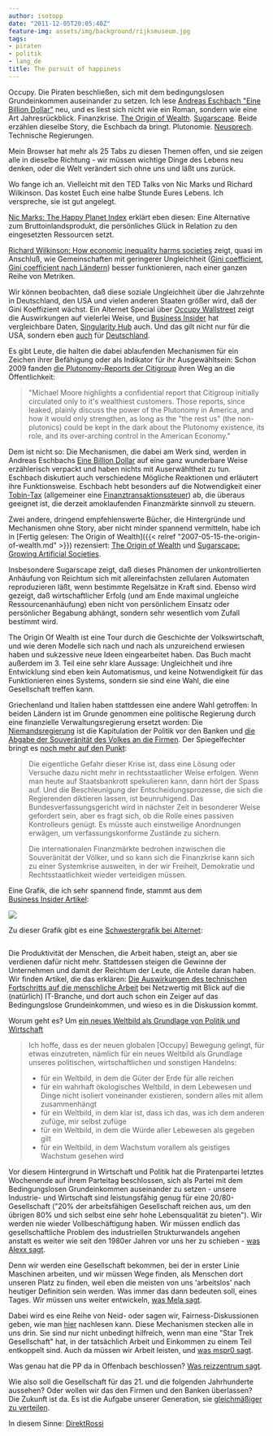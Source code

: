 ```yaml
---
author: isotopp
date: "2011-12-05T20:05:40Z"
feature-img: assets/img/background/rijksmuseum.jpg
tags:
- piraten
- politik
- lang_de
title: The pursuit of happiness
---
```

Occupy. Die Piraten beschließen, sich mit dem bedingungslosen Grundeinkommen
auseinander zu setzen. Ich lese
[Andreas Eschbach "Eine Billion Dollar"](http://www.amazon.de/Eine-Billion-Dollar-Roman-ebook/dp/B004ROSYSK)
neu, und es liest sich nicht wie ein Roman, sondern wie eine Art
Jahresrückblick. Finanzkrise.
[The Origin of Wealth](http://www.amazon.de/Origin-Wealth-Evolution-Complexity-Economics/dp/0712676619).
[Sugarscape](http://www.amazon.de/Growing-Artificial-Societies-Science-Adaptive/dp/0262550253).
Beide erzählen dieselbe Story, die Eschbach da bringt. Plutonomie.
[Neusprech](http://neusprech.org/der-markt/). Technische Regierungen.

Mein Browser hat mehr als 25 Tabs zu diesen Themen offen, und sie zeigen
alle in dieselbe Richtung - wir müssen wichtige Dinge des Lebens neu denken,
oder die Welt verändert sich ohne uns und läßt uns zurück.

Wo fange ich an. Vielleicht mit den TED Talks von Nic Marks und Richard
Wilkinson. Das kostet Euch eine halbe Stunde Eures Lebens. Ich verspreche,
sie ist gut angelegt.

[Nic Marks: The Happy Planet Index](http://www.ted.com/talks/lang/en/nic_marks_the_happy_planet_index.html)
erklärt eben diesen: Eine Alternative zum Bruttoinlandsprodukt, die
persönliches Glück in Relation zu den eingesetzten Ressourcen setzt.

[Richard Wilkinson: How economic inequality harms societies](http://www.ted.com/talks/richard_wilkinson.html)
zeigt, quasi im Anschluß, wie Gemeinschaften mit geringerer Ungleichheit 
([Gini coefficient](http://en.wikipedia.org/wiki/Gini_coefficient),
[Gini coefficient nach Ländern](http://www.informationisbeautiful.net/visualizations/what-are-wallst-protestors-angry-about/))
besser funktionieren, nach einer ganzen Reihe von Metriken.

Wir können beobachten, daß diese soziale Ungleichheit über die Jahrzehnte in
Deutschland, den USA und vielen anderen Staaten größer wird, daß der Gini
Koeffizient wächst. Ein Alternet Special über 
[Occupy Wallstreet](http://www.alternet.org/occupywallst/152811/the_shocking%2C_graphic_data_that_shows_exactly_what_motivates_the_occupy_movement_/)
zeigt die Auswirkungen auf vielerlei Weise, und
[Business Insider](http://www.businessinsider.com/what-wall-street-protesters-are-so-angry-about-2011-10?op=1)
hat vergleichbare Daten, 
[Singularity Hub](http://singularityhub.com/2011/12/05/american-middle-class-dwindles-as-household-income-drops-to-1996-levels/) auch.
Und das gilt nicht nur für die USA, sondern eben
[auch](http://www.spiegel.de/wirtschaft/soziales/0,1518,796625,00.html) für 
[Deutschland](http://www.spiegel.de/wirtschaft/soziales/0,1518,801730,00.html).

Es gibt Leute, die halten die dabei ablaufenden Mechanismen für ein Zeichen
ihrer Befähigung oder als Indikator für ihr Ausgewähltsein: Schon 2009
fanden [die Plutonomy-Reports der Citigroup](http://www.dailykos.com/story/2009/10/04/789523/-Citigroups-Shocking-Plutonomy-Reports-h-t-Michael-Moore)
ihren Weg an die Öffentlichkeit:

> "Michael Moore highlights a confidential report that Citigroup initially
> circulated only to it's wealthiest customers. Those reports, since leaked,
> plainly discuss the power of the Plutonomy in America, and how it would
> only strengthen, as long as the "the rest us" (the non-plutonics) could be
> kept in the dark about the Plutonomy existence, its role, and its
> over-arching control in the American Economy."

Dem ist nicht so: Die Mechanismen, die dabei am Werk sind, werden in Andreas
Eschbachs 
[Eine Billion Dollar](http://www.amazon.de/Eine-Billion-Dollar-Roman-ebook/dp/B004ROSYSK)
auf eine ganz wunderbare Weise erzählerisch verpackt und haben nichts mit
Auserwähltheit zu tun. Eschbach diskutiert auch verschiedene Mögliche
Reaktionen und erläutert ihre Funktionsweise. Eschbach hebt besonders auf
die Notwendigkeit einer 
[Tobin-Tax](http://de.wikipedia.org/wiki/Tobin-Steuer)
(allgemeiner eine 
[Finanztransaktionssteuer](http://de.wikipedia.org/wiki/Finanztransaktionssteuer))
ab, die überaus geeignet ist, die derzeit amoklaufenden Finanzmärkte
sinnvoll zu steuern.

Zwei andere, dringend empfehlenswerte Bücher, die Hintergründe und
Mechanismen ohne Story, aber nicht minder spannend vermitteln, habe ich in
[Fertig gelesen: The Origin of Wealth]({{< relref "2007-05-15-the-origin-of-wealth.md" >}})
rezensiert: 
[The Origin of Wealth](http://www.amazon.de/Origin-Wealth-Evolution-Complexity-Economics/dp/0712676619)
und 
[Sugarscape: Growing Artificial Societies](http://www.amazon.de/Growing-Artificial-Societies-Science-Adaptive/dp/0262550253).

Insbesondere Sugarscape zeigt, daß dieses Phänomen der unkontrollierten
Anhäufung von Reichtum sich mit allereinfachsten zellularen Automaten
reproduzieren läßt, wenn bestimmte Regelsätze in Kraft sind. Ebenso wird
gezeigt, daß wirtschaftlicher Erfolg (und am Ende maximal ungleiche
Ressourcenanhäufung) eben nicht von persönlichem Einsatz oder persönlicher
Begabung abhängt, sondern sehr wesentlich vom Zufall bestimmt wird.

The Origin Of Wealth ist eine Tour durch die Geschichte der Volkswirtschaft,
und wie deren Modelle sich nach und nach als unzureichend erwiesen haben und
sukzessive neue Ideen eingearbeitet haben. Das Buch macht außerdem im 3.
Teil eine sehr klare Aussage: Ungleichheit und ihre Entwicklung sind eben
kein Automatismus, und keine Notwendigkeit für das Funktionieren eines
Systems, sondern sie sind eine Wahl, die eine Gesellschaft treffen kann.

Griechenland und Italien haben stattdessen eine andere Wahl getroffen: In
beiden Ländern ist im Grunde genommen eine politische Regierung durch eine
finanzielle Verwaltungsregierung ersetzt worden: Die 
[Niemandsregierung](http://walbei.wordpress.com/2011/11/30/die-niemandsregierung-ein-albtraum/)
ist die Kapitulation der Politik vor den Banken und 
[die Abgabe der Souveränität des Volkes an die Firmen](http://www.heise.de/tp/artikel/35/35994/1.html).
Der Spiegelfechter bringt es 
[noch mehr auf den Punkt](http://www.spiegelfechter.com/wordpress/7479/ich-werde-auch-nervos): 

> Die eigentliche Gefahr dieser Krise ist, dass eine Lösung oder Versuche
> dazu nicht mehr in rechtsstaatlicher Weise erfolgen. Wenn man heute auf
> Staatsbankrott spekulieren kann, dann hört der Spass auf. Und die
> Beschleunigung der Entscheidungsprozesse, die sich die Regierenden
> diktieren lassen, ist beunruhigend. Das Bundesverfassungsgericht wird in
> nächster Zeit in besonderer Weise gefordert sein, aber es fragt sich, ob
> die Rolle eines passiven Kontrolleurs genügt. Es müsste auch einstweilige
> Anordnungen erwägen, um verfassungskonforme Zustände zu sichern.
>
> Die internationalen Finanzmärkte bedrohen inzwischen die Souveränität der
> Völker, und so kann sich die Finanzkrise kann sich zu einer Systemkrise
> ausweiten, in der wir Freiheit, Demokratie und Rechtsstaatlichkeit wieder
> verteidigen müssen.

Eine Grafik, die ich sehr spannend finde, stammt aus dem  
[Business Insider Artikel](http://www.businessinsider.com/what-wall-street-protesters-are-so-angry-about-2011-10?op=1):

<img
src='http://static8.businessinsider.com/image/4e94623c69bedd814c000005-590/corporate-profits-just-hit-another-all-time-high.jpg'
/>

Zu dieser Grafik gibt es eine 
[Schwestergrafik bei Alternet](http://www.alternet.org/occupywallst/152811/the_shocking%2C_graphic_data_that_shows_exactly_what_motivates_the_occupy_movement_):

<img src='http://images.alternet.org/images/managed/storyimages_1319223516_screenshot20111020at11.27.19am.png' alt="" />

Die Produktivität der Menschen, die Arbeit haben, steigt an, aber sie
verdienen dafür nicht mehr. Stattdessen steigen die Gewinne der Unternehmen
und damit der Reichtum der Leute, die Anteile daran haben. Wir finden
Artikel, die das erklären: 
[Die Auswirkungen des technischen Fortschritts auf die menschliche Arbeit](http://netzwertig.com/2011/11/15/fundamentale-veranderungen-die-auswirkungen-des-technischen-fortschritts-auf-die-menschliche-arbeit/)
bei Netzwertig mit Blick auf die (natürlich) IT-Branche, und dort auch schon
ein Zeiger auf das Bedingungslose Grundeinkommen, und wieso es in die
Diskussion kommt.

Worum geht es? Um 
[ein neues Weltbild als Grundlage von Politik und Wirtschaft](http://www.theintelligence.de/index.php/gesellschaft/zeitgeist/3522-occupy-bewegung-fuer-ein-neues-weltbild-als-grundlage-von-politik-und-wirtschaft.html)

>Ich hoffe, dass es der neuen globalen [Occupy] Bewegung gelingt, für etwas
> einzutreten, nämlich für ein neues Weltbild als Grundlage unseres
> politischen, wirtschaftlichen und sonstigen Handelns:
> 
> - für ein Weltbild, in dem die Güter der Erde für alle reichen 
> - für ein wahrhaft ökologisches Weltbild, in dem Lebewesen und Dinge 
>   nicht isoliert voneinander existieren, sondern alles mit allem zusammenhängt
> - für ein Weltbild, in dem klar ist, dass ich das, was ich dem anderen zufüge,
>   mir selbst zufüge
> - für ein Weltbild, in dem die Würde aller Lebewesen als gegeben gilt
> - für ein Weltbild, in dem Wachstum vorallem als geistiges Wachstum gesehen wird
>

Vor diesem Hintergrund in Wirtschaft und Politik hat die Piratenpartei
letztes Wochenende auf ihrem Parteitag beschlossen, sich als Partei mit dem
Bedingungslosen Grundeinkommen auseinander zu setzen - unsere Industrie- und
Wirtschaft sind leistungsfähig genug für eine 20/80-Gesellschaft ("20% der
arbeitsfähigen Gesellschaft reichen aus, um den übrigen 80% und sich selbst
eine sehr hohe Lebensqualität zu bieten"). Wir werden nie wieder
Vollbeschäftigung haben. Wir müssen endlich das gesellschaftliche Problem
des industriellen Strukturwandels angehen anstatt es weiter wie seit den
1980er Jahren vor uns her zu schieben - 
[was Alexx sagt](http://www.planetalexx.de/2010/01/20/der-irrsinn-der-vollbeschaftigung-und-die-wirtschaft-der-zukunft/).

Denn wir werden eine Gesellschaft bekommen, bei der in erster Linie
Maschinen arbeiten, und wir müssen Wege finden, als Menschen dort unseren
Platz zu finden, weil eben die meisten von uns 'arbeitslos' nach heutiger
Definition sein werden. Was immer das dann bedeuten soll, eines Tages. Wir
müssen uns weiter entwickeln, 
[was Mela sagt](http://www.mela.de/archives/1326-BGE.html).

Dabei wird es eine Reihe von Neid- oder sagen wir, Fairness-Diskussionen
geben, wie man 
[hier](http://www.sueddeutsche.de/wissen/sozialverhalten-hilfsbereiter-als-andere-affen-1.1224487)
nachlesen kann. Diese Mechanismen stecken alle in uns drin. Sie sind nur
nicht unbedingt hilfreich, wenn man eine "Star Trek Gesellschaft" hat, in
der tatsächlich Arbeit und Einkommen zu einem Teil entkoppelt sind. Auch da
müssen wir Arbeit leisten, und [was mspr0 sagt](http://mspr0.de/?p=2704).

Was genau hat die PP da in Offenbach beschlossen?
[Was reizzentrum sagt](http://rz.koepke.net/2011/12/05/die-piratenpartei-fordert-das-bedingungslose-grundeinkommen/).

Wie also soll die Gesellschaft für das 21. und die folgenden Jahrhunderte
aussehen? Oder wollen wir das den Firmen und den Banken überlassen? Die
Zukunft ist da. Es ist die Aufgabe unserer Generation, sie 
[gleichmäßiger zu verteilen](http://en.wikiquote.org/wiki/William_Gibson#Quotes).

In diesem Sinne: [DirektRossi](http://www.youtube.com/watch?v=mLUj_WxsqQU)
